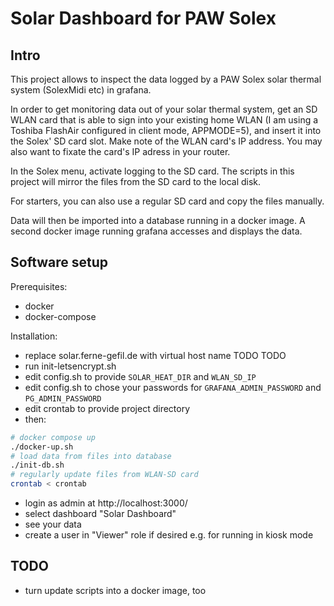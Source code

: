 # Solar Dashboard for PAW Solex
## Intro
This project allows to inspect the data logged by a PAW Solex solar thermal system (SolexMidi etc) in grafana.

In order to get monitoring data out of your solar thermal system, get an SD WLAN card that is able to sign into your existing home WLAN (I am using a Toshiba FlashAir configured in client mode, APPMODE=5), and insert it into the Solex' SD card slot. Make note of the WLAN card's IP address. You may also want to fixate the card's IP adress in your router.

In the Solex menu, activate logging to the SD card. The scripts in this project will mirror the files from the SD card to the local disk.

For starters, you can also use a regular SD card and copy the files manually.

Data will then be imported into a database running in a docker image. A second docker image running grafana accesses and displays the data.

## Software setup

Prerequisites:

* docker
* docker-compose

Installation:

* replace solar.ferne-gefil.de with virtual host name  TODO TODO
* run init-letsencrypt.sh
* edit config.sh to provide `SOLAR_HEAT_DIR` and `WLAN_SD_IP`
* edit config.sh to chose your passwords for `GRAFANA_ADMIN_PASSWORD` and `PG_ADMIN_PASSWORD`
* edit crontab to provide project directory
* then:

```bash
# docker compose up
./docker-up.sh
# load data from files into database
./init-db.sh
# regularly update files from WLAN-SD card
crontab < crontab
```

* login as admin at http://localhost:3000/ 
* select dashboard "Solar Dashboard"
* see your data
* create a user in "Viewer" role if desired e.g. for running in kiosk mode

## TODO
* turn update scripts into a docker image, too
